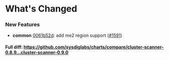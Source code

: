 # What's Changed

### New Features
- **common** [0061b52d](https://github.com/sysdiglabs/charts/commit/0061b52d51f43e1e4d5e2bdf1145be28287d5ce6): add me2 region support ([#1591](https://github.com/sysdiglabs/charts/issues/1591))
#### Full diff: https://github.com/sysdiglabs/charts/compare/cluster-scanner-0.8.9...cluster-scanner-0.9.0
